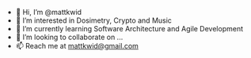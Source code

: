 - 👋 Hi, I’m @mattkwid
- 👀 I’m interested in Dosimetry, Crypto and Music
- 🌱 I’m currently learning Software Architecture and Agile Development 
- 💞️ I’m looking to collaborate on ...
- 📫 Reach me at mattkwid@gmail.com

<!---
mattkwid/mattkwid is a ✨ special ✨ repository because its `README.md` (this file) appears on your GitHub profile.
You can click the Preview link to take a look at your changes.
--->
